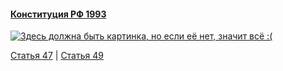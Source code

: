 #### [Конституция РФ 1993](https://lalawland.github.io/eurasia/russia/const)

[![Здесь должна быть картинка, но если её нет, значит всё :(](https://sun9-east.userapi.com/sun9-76/s/v1/ig2/rqrPDlvbJMOkYzcQ5T8fHWbYX-4Qsk-mbcwxsTbhG-9SJdDV-BFC6VnIt0K-WuIrPsl5tuqBT9ey5K1lMNeXROV7.jpg?size=1280x720&quality=95&type=album)](https://sun9-east.userapi.com/sun9-76/s/v1/ig2/rqrPDlvbJMOkYzcQ5T8fHWbYX-4Qsk-mbcwxsTbhG-9SJdDV-BFC6VnIt0K-WuIrPsl5tuqBT9ey5K1lMNeXROV7.jpg?size=1280x720&quality=95&type=album)

[Статья 47](https://lalawland.github.io/eurasia/russia/const/art47) | [Статья 49](https://lalawland.github.io/eurasia/russia/const/art49)
